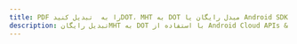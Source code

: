 ---title: PDF را به  تبدیل کنیدDOT، MHT به DOT مبدل رایگان یا Android SDKdescription: تبدیل رایگانMHT به DOT با استفاده از Android Cloud APIs & SDK همچنین اسناد PDF را در Cloud ایجاد، ویرایش و رندر کنید.---